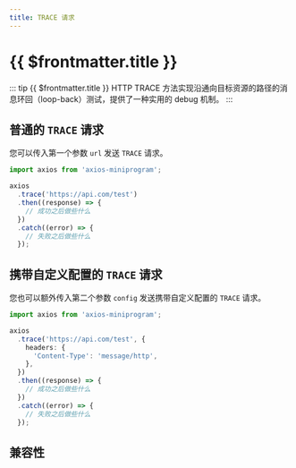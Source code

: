 ```yaml
---
title: TRACE 请求
---
```


# {{ $frontmatter.title }}

::: tip {{ $frontmatter.title }}
HTTP TRACE 方法实现沿通向目标资源的路径的消息环回（loop-back）测试，提供了一种实用的 debug 机制。
:::

## 普通的 `TRACE` 请求

您可以传入第一个参数 `url` 发送 `TRACE` 请求。

```ts
import axios from 'axios-miniprogram';

axios
  .trace('https://api.com/test')
  .then((response) => {
    // 成功之后做些什么
  })
  .catch((error) => {
    // 失败之后做些什么
  });
```

## 携带自定义配置的 `TRACE` 请求

您也可以额外传入第二个参数 `config` 发送携带自定义配置的 `TRACE` 请求。

```ts
import axios from 'axios-miniprogram';

axios
  .trace('https://api.com/test', {
    headers: {
      'Content-Type': 'message/http',
    },
  })
  .then((response) => {
    // 成功之后做些什么
  })
  .catch((error) => {
    // 失败之后做些什么
  });
```

## 兼容性

<VPCompatibility wx swan='仅 Android 支持' tt='1.0.0' qq />
